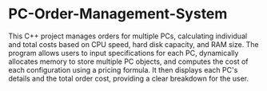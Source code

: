 # PC-Order-Management-System
This C++ project manages orders for multiple PCs, calculating individual and total costs based on CPU speed, hard disk capacity, and RAM size. 
The program allows users to input specifications for each PC, dynamically allocates memory to store multiple PC objects, and computes the cost of each configuration using a pricing formula. 
It then displays each PC's details and the total order cost, providing a clear breakdown for the user.
